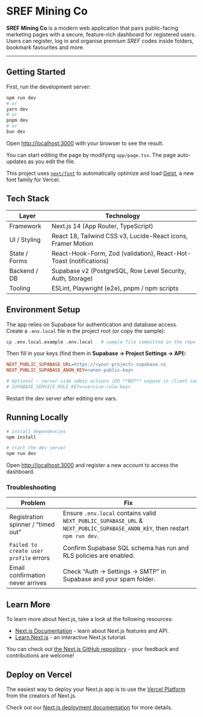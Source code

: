 # SREF Mining Co

**SREF Mining Co** is a modern web application that pairs public-facing marketing pages with a secure, feature-rich dashboard for registered users.  
Users can register, log in and organise premium *SREF* codes inside folders, bookmark favourites and more.

---

## Getting Started

First, run the development server:

```bash
npm run dev
# or
yarn dev
# or
pnpm dev
# or
bun dev
```

Open [http://localhost:3000](http://localhost:3000) with your browser to see the result.

You can start editing the page by modifying `app/page.tsx`. The page auto-updates as you edit the file.

This project uses [`next/font`](https://nextjs.org/docs/app/building-your-application/optimizing/fonts) to automatically optimize and load [Geist](https://vercel.com/font), a new font family for Vercel.

## Tech Stack

| Layer          | Technology |
| -------------- | ---------- |
| Framework      | Next.js 14 (App Router, TypeScript) |
| UI / Styling   | React 18, Tailwind CSS v3, Lucide-React icons, Framer Motion |
| State / Forms  | React-Hook-Form, Zod (validation), React-Hot-Toast (notifications) |
| Backend / DB   | Supabase v2 (PostgreSQL, Row Level Security, Auth, Storage) |
| Tooling        | ESLint, Playwright (e2e), pnpm / npm scripts |

## Environment Setup

The app relies on Supabase for authentication and database access.  
Create a `.env.local` file in the project root (or copy the sample):

```bash
cp .env.local.example .env.local   # sample file committed in the repo
```

Then fill in your keys (find them in **Supabase → Project Settings → API**):

```ini
NEXT_PUBLIC_SUPABASE_URL=https://<your-project>.supabase.co
NEXT_PUBLIC_SUPABASE_ANON_KEY=<anon-public-key>

# Optional – server-side admin actions (DO **NOT** expose in client code)
# SUPABASE_SERVICE_ROLE_KEY=<service-role-key>
```

Restart the dev server after editing env vars.

## Running Locally

```bash
# install dependencies
npm install

# start the dev server
npm run dev
```

Open <http://localhost:3000> and register a new account to access the dashboard.

### Troubleshooting

| Problem | Fix |
| ------- | --- |
| Registration spinner / “timed out” | Ensure `.env.local` contains valid `NEXT_PUBLIC_SUPABASE_URL` & `NEXT_PUBLIC_SUPABASE_ANON_KEY`, then restart `npm run dev`. |
| `Failed to create user profile` errors | Confirm Supabase SQL schema has run and RLS policies are enabled. |
| Email confirmation never arrives | Check “Auth → Settings → SMTP” in Supabase and your spam folder. |

## Learn More

To learn more about Next.js, take a look at the following resources:

- [Next.js Documentation](https://nextjs.org/docs) - learn about Next.js features and API.
- [Learn Next.js](https://nextjs.org/learn) - an interactive Next.js tutorial.

You can check out [the Next.js GitHub repository](https://github.com/vercel/next.js) - your feedback and contributions are welcome!

## Deploy on Vercel

The easiest way to deploy your Next.js app is to use the [Vercel Platform](https://vercel.com/new?utm_medium=default-template&filter=next.js&utm_source=create-next-app&utm_campaign=create-next-app-readme) from the creators of Next.js.

Check out our [Next.js deployment documentation](https://nextjs.org/docs/app/building-your-application/deploying) for more details.
